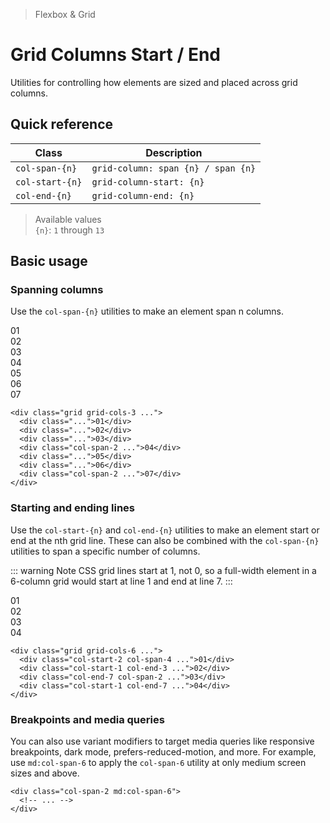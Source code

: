 > Flexbox & Grid

# Grid Columns Start / End

Utilities for controlling how elements are sized and placed across grid columns.

## Quick reference

| Class           | Description                        |
|-----------------|------------------------------------|
| `col-span-{n}`  | `grid-column: span {n} / span {n}` |
| `col-start-{n}` | `grid-column-start: {n}`           |
| `col-end-{n}`   | `grid-column-end: {n}`             |

> Available values <br />
> `{n}`: `1` through `13` <br />

## Basic usage

### Spanning columns
Use the `col-span-{n}` utilities to make an element span n columns.

<container>
  <box class="grid grid-cols-3 gap-24 rounded-4">
    <div class="pd-bg-indigo-800 ex-box">01</div>
    <div class="pd-bg-indigo-800 ex-box">02</div>
    <div class="pd-bg-indigo-800 ex-box">03</div>
    <div class="pd-bg-indigo-500 ex-box col-span-2">04</div>
    <div class="pd-bg-indigo-800 ex-box">05</div>
    <div class="pd-bg-indigo-800 ex-box">06</div>
    <div class="pd-bg-indigo-500 ex-box col-span-2">07</div>
  </box>
</container>

```html{5,8}
<div class="grid grid-cols-3 ...">
  <div class="...">01</div>
  <div class="...">02</div>
  <div class="...">03</div>
  <div class="col-span-2 ...">04</div>
  <div class="...">05</div>
  <div class="...">06</div>
  <div class="col-span-2 ...">07</div>
</div>
```

### Starting and ending lines
Use the `col-start-{n}` and `col-end-{n}` utilities to make an element start or end at the nth grid line. These can also be combined with the `col-span-{n}` utilities to span a specific number of columns.

::: warning Note
CSS grid lines start at 1, not 0, so a full-width element in a 6-column grid would start at line 1 and end at line 7.
:::

<container>
  <div class="grid grid-cols-6 gap-24 rounded-4">
    <box striped class="ex-box" fg-color="var(--tw-blue-fg)" bg-color="var(--tw-blue-bg)"></box>
    <div class="pd-bg-blue-500 ex-box col-start-2 col-span-4">01</div>
    <box striped class="ex-box" fg-color="var(--tw-blue-fg)" bg-color="var(--tw-blue-bg)"></box>
    <div class="pd-bg-blue-500 ex-box col-start-1 col-end-3">02</div>
    <box striped class="ex-box" fg-color="var(--tw-blue-fg)" bg-color="var(--tw-blue-bg)"></box>
    <box striped class="ex-box" fg-color="var(--tw-blue-fg)" bg-color="var(--tw-blue-bg)"></box>
    <div class="pd-bg-blue-500 ex-box col-end-7 col-span-2">03</div>
    <div class="pd-bg-blue-500 ex-box col-start-1 col-end-7">04</div>
  </div>
</container>

```html{2-5}
<div class="grid grid-cols-6 ...">
  <div class="col-start-2 col-span-4 ...">01</div>
  <div class="col-start-1 col-end-3 ...">02</div>
  <div class="col-end-7 col-span-2 ...">03</div>
  <div class="col-start-1 col-end-7 ...">04</div>
</div>
```

### Breakpoints and media queries
You can also use variant modifiers to target media queries like responsive breakpoints, dark mode, prefers-reduced-motion, and more. For example, use `md:col-span-6` to apply the `col-span-6` utility at only medium screen sizes and above.

```html{1}
<div class="col-span-2 md:col-span-6">
  <!-- ... -->
</div>
```
